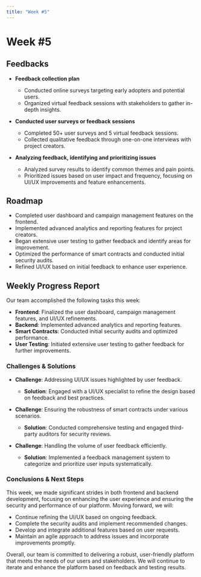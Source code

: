 ```yaml
---
title: "Week #5"
---
```


# **Week #5**

## **Feedbacks**

- **Feedback collection plan**
  - Conducted online surveys targeting early adopters and potential users.
  - Organized virtual feedback sessions with stakeholders to gather in-depth insights.

- **Conducted user surveys or feedback sessions**
  - Completed 50+ user surveys and 5 virtual feedback sessions.
  - Collected qualitative feedback through one-on-one interviews with project creators.

- **Analyzing feedback, identifying and prioritizing issues**
  - Analyzed survey results to identify common themes and pain points.
  - Prioritized issues based on user impact and frequency, focusing on UI/UX improvements and feature enhancements.

## **Roadmap**

- Completed user dashboard and campaign management features on the frontend.
- Implemented advanced analytics and reporting features for project creators.
- Began extensive user testing to gather feedback and identify areas for improvement.
- Optimized the performance of smart contracts and conducted initial security audits.
- Refined UI/UX based on initial feedback to enhance user experience.

## **Weekly Progress Report**

Our team accomplished the following tasks this week:

- **Frontend**: Finalized the user dashboard, campaign management features, and UI/UX refinements.
- **Backend**: Implemented advanced analytics and reporting features.
- **Smart Contracts**: Conducted initial security audits and optimized performance.
- **User Testing**: Initiated extensive user testing to gather feedback for further improvements.

### **Challenges & Solutions**

- **Challenge**: Addressing UI/UX issues highlighted by user feedback.
  - **Solution**: Engaged with a UI/UX specialist to refine the design based on feedback and best practices.

- **Challenge**: Ensuring the robustness of smart contracts under various scenarios.
  - **Solution**: Conducted comprehensive testing and engaged third-party auditors for security reviews.

- **Challenge**: Handling the volume of user feedback efficiently.
  - **Solution**: Implemented a feedback management system to categorize and prioritize user inputs systematically.

### **Conclusions & Next Steps**

This week, we made significant strides in both frontend and backend development, focusing on enhancing the user experience and ensuring the security and performance of our platform. Moving forward, we will:

- Continue refining the UI/UX based on ongoing feedback.
- Complete the security audits and implement recommended changes.
- Develop and integrate additional features based on user requests.
- Maintain an agile approach to address issues and incorporate improvements promptly.

Overall, our team is committed to delivering a robust, user-friendly platform that meets the needs of our users and stakeholders. We will continue to iterate and enhance the platform based on feedback and testing results.
